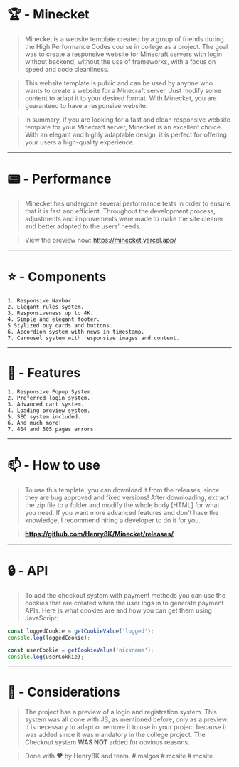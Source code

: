 # 🏆 - Minecket

> Minecket is a website template created by a group of friends during the High Performance Codes course in college as a project. The goal was to create a responsive website for Minecraft servers with login without backend, without the use of frameworks, with a focus on speed and code cleanliness.

> This website template is public and can be used by anyone who wants to create a website for a Minecraft server. Just modify some content to adapt it to your desired format. With Minecket, you are guaranteed to have a responsive website.

> In summary, if you are looking for a fast and clean responsive website template for your Minecraft server, Minecket is an excellent choice. With an elegant and highly adaptable design, it is perfect for offering your users a high-quality experience.

---

# 📟 - Performance

> Minecket has undergone several performance tests in order to ensure that it is fast and efficient. Throughout the development process, adjustments and improvements were made to make the site cleaner and better adapted to the users' needs.

> View the preview now: https://minecket.vercel.app/
---

# ⭐ - Components

```
1. Responsive Navbar.
2. Elegant rules system.
3. Responsiveness up to 4K.
4. Simple and elegant footer.
5 Stylized buy cards and buttons.
6. Accordion system with news in timestamp.
7. Carousel system with responsive images and content.
```

---

# 🔔 - Features

```
1. Responsive Popup System.
2. Preferred login system.
3. Advanced cart system.
4. Loading preview system.
5. SEO system included.
6. And much more!
7. 404 and 505 pages errors.
```
---

# 📫 - How to use

> To use this template, you can download it from the releases, since they are bug approved and fixed versions! After downloading, extract the zip file to a folder and modify the whole body [HTML] for what you need. If you want more advanced features and don't have the knowledge, I recommend hiring a developer to do it for you.

> **https://github.com/Henry8K/Minecket/releases/**

---

# 🔒 - API

> To add the checkout system with payment methods you can use the cookies that are created when the user logs in to generate payment APIs. Here is what cookies are and how you can get them using JavaScript:

```js
const loggedCookie = getCookieValue('logged');
console.log(loggedCookie);

const userCookie = getCookieValue('nickname');
console.log(userCokkie);

```

---

# 🎯 - Considerations

> The project has a preview of a login and registration system. This system was all done with JS, as mentioned before, only as a preview. It is necessary to adapt or remove it to use in your project because it was added since it was mandatory in the college project. The Checkout system **WAS NOT** added for obvious reasons.

> Done with ♥️ by Henry8K and team.
#   m a l g o s  
 #   m c s i t e  
 #   m c s i t e  
 